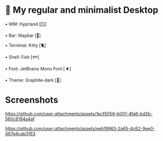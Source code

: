 <h1>🌟 My regular and minimalist Desktop</h1>



• WM: Hyprland [🪟]

• Bar: Waybar [🎲]

• Terminal: Kitty [🐈]

• Shell: Fish [🐟]

• Font: JetBrains Mono Font [🔈]

• Theme: Graphite-dark [🧢]



<h1>Screenshots</h1>



https://github.com/user-attachments/assets/1ecf5056-b001-4fa6-bd2b-560c6194a4af

https://github.com/user-attachments/assets/eeb19963-2a65-4c62-9ee0-467e4cab3163
